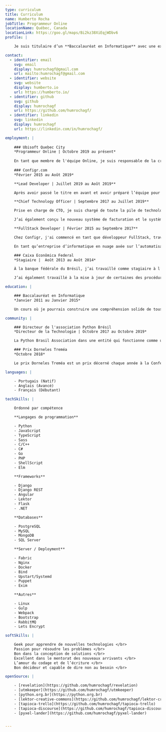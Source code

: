 ```yaml
---
type: curriculum
title: Curriculum
name: Humberto Rocha
jobTitle: Programmeur Online
locationName: Québec, Canada
locationLink: https://goo.gl/maps/Bi2kz38XiEqjWDbv6
profile: |

    Je suis titulaire d’un **Baccalauréat en Informatique** avec une expérience considérable de l'automatisation server-side, de l'intégration de logiciels et de la conception d'API. Je suis passionné par le développement logiciel et cherche toujours des moyens d'élargir mes connaissances.

contact:
  - identifier: email
    svg: email
    display: humrochagf@gmail.com
    url: mailto:humrochagf@gmail.com
  - identifier: website
    svg: website
    display: humberto.io
    url: https://humberto.io/
  - identifier: github
    svg: github
    display: humrochagf
    url: https://github.com/humrochagf/
  - identifier: linkedin
    svg: linkedin
    display: humrochagf
    url: https://linkedin.com/in/humrochagf/

employment: |
    
    ### Ubisoft Quebec City
    *Programmeur Online | Octobre 2019 au présent*
    
    En tant que membre de l'équipe Online, je suis responsable de la création, du débogage, de la maintenance et de l'optimisation des services Online du jeu, ainsi que des outils associés.
    
    ### Configr.com
    *Février 2015 au Août 2019*

    **Lead Developer | Juillet 2019 au Août 2019**

    Après avoir passé le titre en avant et avoir préparé l’équipe pour mon congé, j’ai eu la chance de redonner mon attention au codage en concevant et développant la nouvelle structure pour générer et renouveler les certificats Let’s Encrypt, en passant d’ACME V1 à V2, et aussi en ajoutant le support aux certificats wildcard.

    **Chief Technology Officer | Septembre 2017 au Juillet 2019**

    Prise en charge de CTO, je suis chargé de toute la pile de technologie de l’entreprise et de gérer l’équipe. Je dirige le processus de migration du produit principal de la nouvelle version de Django et de transformer son architecture en une architecture API avec Django REST Framework comme Backend et Angular comme Frontend.

    J’ai également conçu le nouveau système de facturation et le système de whitelabel en fonction du modèle d’affaires du revendeur. Maintenant, je devance la scission du produit principal introduire des services indépendants.

    **FullStack Developer | Février 2015 au Septembre 2017**

    Chez Configr, j'ai commencé en tant que développeur FullStack, travaillant avec Django en tant que backend et moteur de template Django et bootstrap pour le frontend du produit principal. Ma première tâche consistait à renforcer le gestionnaire DNS en convertant la [RFC 1035] (https://www.ietf.org/rfc/rfc1035.txt) dans une interface convivial et automatisé communiquant avec les autres produits.

    En tant qu’entreprise d’informatique en nuage axée sur l’automatisation, j’ai travaillé avec le bâtiment d’automatisation en nuage, en maintenant et en fixant l’automatisation et les processus de déploiement en travaillant avec Puppet, Fabric, Nginx, Bind, Uwsgi, PHP-FPM, Upstart, Systemd parmi d'autres.

    ### Caixa Econômica Federal
    *Stagiaire |  Août 2013 au Août 2014*

    À la banque fédérale du Brésil, j’ai travaillé comme stagiaire à l’élaboration d’une application de bureau avec C# pour analyser de grandes quantités de données à partir des factures de téléphone de tous ses organismes alimentant le système interne responsable d’exécuter les validations internes.

    J’ai également travaillé à la mise à jour de certaines des procédures de serveurs SQL et des vues du système interne, puis j’ai été invité à travailler à faire le processus ETL d’un projet de migration de données en utilisant Pentaho

education: |

    ### Baccalauréat en Informatique
    *Janvier 2011 au Janvier 2015*

    Un cours où je pourrais construire une compréhension solide de tous les aspects de l'informatique à partir de la base.

community: |

    ### Directeur de l'association Python Brésil
    *Directeur de la Technologie | Octobre 2017 au Octobre 2019*

    La Python Brasil Association dans une entité qui fonctionne comme une interface pour promouvoir les communautés Python à travers le pays. Je travaille comme bénévole élu par le conseil pour maintenir l’infrastructure de l’association (sites Web, DNS, courriel, plateforme de discours, organisation Github et autres).

    ### Prix Dorneles Treméa
    *Octobre 2018*

    Le prix Dorneles Treméa est un prix décerné chaque année à la Conférence Python Brésil aux membres de la communauté Python brésilienne qui maintient en vie l’esprit de collaboration, d’entrepreneuriat et d’engagement envers la communauté. Il a été nommé en l’honneur de l’un des fondateurs de la communauté brésilienne Python qui est malheureusement décédé en 2011.

languages: |

    - Portugais (Natif)
    - Anglais (Avancé)
    - Français (Débutant)

techSkills: |

    Ordonné par compétence

    **Langages de programmation**

    - Python
    - JavaScript
    - TypeScript
    - Sass
    - C/C++
    - C#
    - Go
    - PHP
    - ShellScript
    - Elm

    **Frameworks**

    - Django
    - Django REST
    - Angular
    - Lektor
    - Flask
    - .NET

    **Databases**

    - PostgreSQL
    - MySQL
    - MongoDB
    - SQL Server

    **Server / Deployment**

    - Fabric
    - Nginx
    - Docker
    - Bind
    - Upstart/Systemd
    - Puppet
    - Exim

    **Autres**

    - Linux
    - Gulp
    - Webpack
    - Bootstrap
    - RabbitMQ
    - Lets Encrypt

softSkills: |

    Geek pour apprendre de nouvelles technologies </br>
    Passion pour résoudre les problèmes </br>
    Bon dans la conception de solutions </br>
    Excellent dans le mentorat des nouveaux arrivants </br>
    L’amour du codage et de l’écriture </br>
    Bon décideur et capable de dire non au besoin </br>

openSource: |

    - [revelation](https://github.com/humrochagf/revelation)
    - [utmkeeper](https://github.com/humrochagf/utmkeeper)
    - [python.org.br](https://python.org.br)
    - [lektor-creative-commons](https://github.com/humrochagf/lektor-creative-commons)
    - [tapioca-trello](https://github.com/humrochagf/tapioca-trello)
    - [tapioca-discourse](https://github.com/humrochagf/tapioca-discourse)
    - [pyxel-lander](https://github.com/humrochagf/pyxel-lander)


---
```

